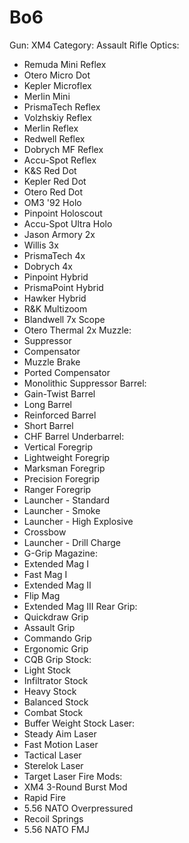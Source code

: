 # Bo6

Gun: XM4
Category: Assault Rifle
Optics:

- Remuda Mini Reflex
- Otero Micro Dot
- Kepler Microflex
- Merlin Mini
- PrismaTech Reflex
- Volzhskiy Reflex
- Merlin Reflex
- Redwell Reflex
- Dobrych MF Reflex
- Accu-Spot Reflex
- K&S Red Dot
- Kepler Red Dot
- Otero Red Dot
- OM3 '92 Holo
- Pinpoint Holoscout
- Accu-Spot Ultra Holo
- Jason Armory 2x
- Willis 3x
- PrismaTech 4x
- Dobrych 4x
- Pinpoint Hybrid
- PrismaPoint Hybrid
- Hawker Hybrid
- R&K Multizoom
- Blandwell 7x Scope
- Otero Thermal 2x
  Muzzle:
- Suppressor
- Compensator
- Muzzle Brake
- Ported Compensator
- Monolithic Suppressor
  Barrel:
- Gain-Twist Barrel
- Long Barrel
- Reinforced Barrel
- Short Barrel
- CHF Barrel
  Underbarrel:
- Vertical Foregrip
- Lightweight Foregrip
- Marksman Foregrip
- Precision Foregrip
- Ranger Foregrip
- Launcher - Standard
- Launcher - Smoke
- Launcher - High Explosive
- Crossbow
- Launcher - Drill Charge
- G-Grip
  Magazine:
- Extended Mag I
- Fast Mag I
- Extended Mag II
- Flip Mag
- Extended Mag III
  Rear Grip:
- Quickdraw Grip
- Assault Grip
- Commando Grip
- Ergonomic Grip
- CQB Grip
  Stock:
- Light Stock
- Infiltrator Stock
- Heavy Stock
- Balanced Stock
- Combat Stock
- Buffer Weight Stock
  Laser:
- Steady Aim Laser
- Fast Motion Laser
- Tactical Laser
- Sterelok Laser
- Target Laser
  Fire Mods:
- XM4 3-Round Burst Mod
- Rapid Fire
- 5.56 NATO Overpressured
- Recoil Springs
- 5.56 NATO FMJ
